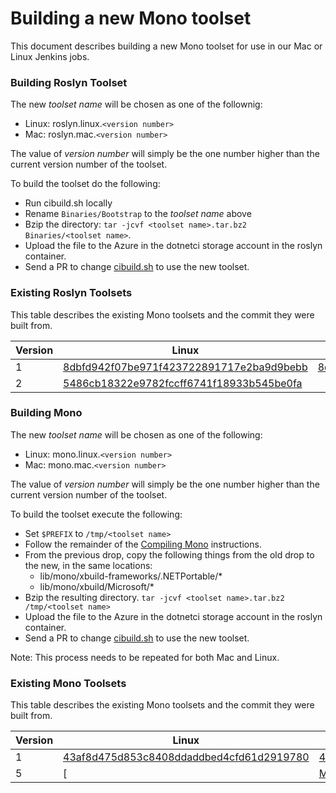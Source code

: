 Building a new Mono toolset
====
This document describes building a new Mono toolset for use in our Mac or Linux Jenkins jobs.  

### Building Roslyn Toolset
The new *toolset name* will be chosen as one of the follownig:

- Linux: roslyn.linux.`<version number>`
- Mac: roslyn.mac.`<version number>`

The value of *version number* will simply be the one number higher than the current version number of the toolset.  

To build the toolset do the following:

- Run cibuild.sh locally
- Rename `Binaries/Bootstrap` to the *toolset name* above
- Bzip the directory: `tar -jcvf <toolset name>.tar.bz2 Binaries/<toolset name>`.
- Upload the file to the Azure in the dotnetci storage account in the roslyn container.  
- Send a PR to change [cibuild.sh](https://github.com/dotnet/roslyn/blob/master/cibuild.sh) to use the new toolset.  

### Existing Roslyn Toolsets
This table describes the existing Mono toolsets and the commit they were built from.  

| Version | Linux | Mac |
| --- | --- | --- |
| 1 | [8dbfd942f07be971f423722891717e2ba9d9bebb](https://github.com/dotnet/roslyn/commit/8dbfd942f07be971f423722891717e2ba9d9bebb) | [8dbfd942f07be971f423722891717e2ba9d9bebb](https://github.com/dotnet/roslyn/commit/8dbfd942f07be971f423722891717e2ba9d9bebb) |
| 2 | [5486cb18322e9782fccff6741f18933b545be0fa](https://github.com/dotnet/roslyn/commit/5486cb18322e9782fccff6741f18933b545be0fa) | |

### Building Mono
The new *toolset name* will be chosen as one of the following:

- Linux: mono.linux.`<version number>`
- Mac: mono.mac.`<version number>`

The value of *version number* will simply be the one number higher than the current version number of the toolset.  

To build the toolset execute the following:

- Set `$PREFIX` to `/tmp/<toolset name>`
- Follow the remainder of the [Compiling Mono](http://www.mono-project.com/docs/compiling-mono/) instructions.
- From the previous drop, copy the following things from the old drop to the new, in the same locations:
  - lib/mono/xbuild-frameworks/.NETPortable/*
  - lib/mono/xbuild/Microsoft/*
- Bzip the resulting directory.  `tar -jcvf <toolset name>.tar.bz2 /tmp/<toolset name>`
- Upload the file to the Azure in the dotnetci storage account in the roslyn container.  
- Send a PR to change [cibuild.sh](https://github.com/dotnet/roslyn/blob/master/cibuild.sh) to use the new toolset.  

Note: This process needs to be repeated for both Mac and Linux.  

### Existing Mono Toolsets
This table describes the existing Mono toolsets and the commit they were built from.  

| Version | Linux | Mac |
| --- | --- | --- |
| 1 | [43af8d475d853c8408ddaddbed4cfd61d2919780](https://github.com/jaredpar/mono/commit/43af8d475d853c8408ddaddbed4cfd61d2919780) | [43af8d475d853c8408ddaddbed4cfd61d2919780](https://github.com/jaredpar/mono/commit/43af8d475d853c8408ddaddbed4cfd61d2919780) |
| 5 | [<not migrated> | [Mono 4.2.1.60](https://github.com/mono/mono/tree/mono-4.2.1.60) |


